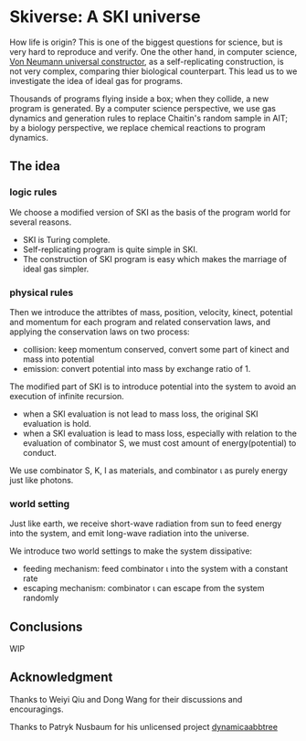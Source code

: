 # Skiverse: A SKI universe

How life is origin? This is one of the biggest questions for science, but is very hard to reproduce and verify.
One the other hand, in computer science, [Von Neumann universal constructor](https://en.wikipedia.org/wiki/Von_Neumann_universal_constructor),
as a self-replicating construction, is not very complex, comparing thier biological counterpart.
This lead us to we investigate the idea of ideal gas for programs.

Thousands of programs flying inside a box; when they collide, a new program is generated. By a computer science perspective,
we use gas dynamics and generation rules to replace Chaitin's random sample in AIT; by a biology perspective, we replace
chemical reactions to program dynamics.

## The idea

### logic rules

We choose a modified version of SKI as the basis of the program world for several reasons.
* SKI is Turing complete.
* Self-replicating program is quite simple in SKI.
* The construction of SKI program is easy which makes the marriage of ideal gas simpler.

### physical rules

Then we introduce the attribtes of mass, position, velocity, kinect, potential and momentum for each program and
related conservation laws, and applying the conservation laws on two process:
* collision: keep momentum conserved, convert some part of kinect and mass into potential
* emission: convert potential into mass by exchange ratio of 1.

The modified part of SKI is to introduce potential into the system to avoid an execution of infinite recursion.
* when a SKI evaluation is not lead to mass loss, the original SKI evaluation is hold.
* when a SKI evaluation is lead to mass loss, especially with relation to the evaluation of combinator S,
 we must cost amount of energy(potential) to conduct.
 
We use combinator S, K, I as materials, and combinator ι as purely energy just like photons.
 
### world setting

Just like earth, we receive short-wave radiation from sun to feed energy into the system,
 and emit long-wave radiation into the universe.

We introduce two world settings to make the system dissipative:
* feeding mechanism: feed combinator ι into the system with a constant rate
* escaping mechanism: combinator ι can escape from the system randomly


## Conclusions

WIP

## Acknowledgment

Thanks to Weiyi Qiu and Dong Wang for their discussions and encouragings.

Thanks to Patryk Nusbaum for his unlicensed project [dynamicaabbtree](https://github.com/pateman/dynamicaabbtree)




  




 






 




